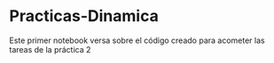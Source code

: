 # Practicas-Dinamica
Este primer notebook versa sobre el código creado para acometer las tareas de la práctica 2

